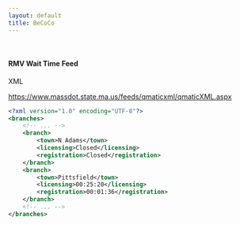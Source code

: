 ```yaml
---
layout: default
title: BeCoCo
---
```


<br />

#### RMV Wait Time Feed

<span class="label label-default">XML</span>

<a href="https://www.massdot.state.ma.us/feeds/qmaticxml/qmaticXML.aspx">https://www.massdot.state.ma.us/feeds/qmaticxml/qmaticXML.aspx</a>  


```xml
<?xml version="1.0" encoding="UTF-8"?>
<branches>
    <!-- ... -->
    <branch>
        <town>N Adams</town>
        <licensing>Closed</licensing>
        <registration>Closed</registration>
    </branch>
    <branch>
        <town>Pittsfield</town>
        <licensing>00:25:20</licensing>
        <registration>00:01:36</registration>
    </branch>
    <!-- ... -->
</branches>
```

